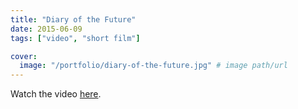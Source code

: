 ```yaml
---
title: "Diary of the Future"
date: 2015-06-09
tags: ["video", "short film"]

cover:
  image: "/portfolio/diary-of-the-future.jpg" # image path/url
---
```


Watch the video [here](https://www.youtube.com/watch?v=NUdw7bYN69w).
